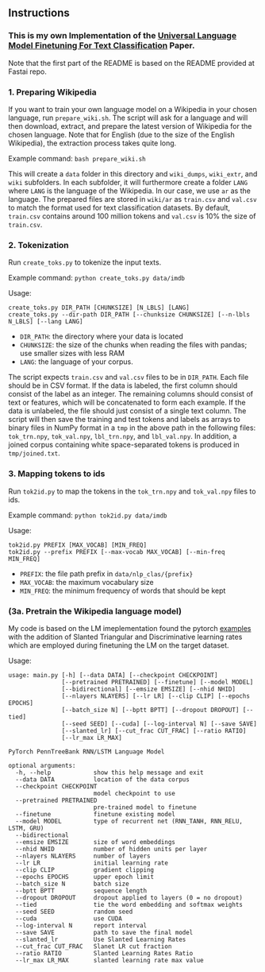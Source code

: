 ## Instructions
### This is my own Implementation of the [Universal Language Model Finetuning For Text Classification](https://arxiv.org/pdf/1801.06146.pdf) Paper. 
Note that the first part of the README is based on the README provided at Fastai repo.

### 1. Preparing Wikipedia

If you want to train your own language model on a Wikipedia in your chosen language,
run `prepare_wiki.sh`. The script will ask for a language and will then
download, extract, and prepare the latest version of Wikipedia for the chosen language.
Note that for English (due to the size of the English Wikipedia), the extraction process
takes quite long.

Example command: `bash prepare_wiki.sh`

This will create a `data` folder in this directory and `wiki_dumps`, `wiki_extr`, and
`wiki` subfolders. In each subfolder, it will furthermore create a folder `LANG`
where `LANG` is the language of the Wikipedia. In our case, we use `ar` as the language. The prepared files are stored in
`wiki/ar` as `train.csv` and `val.csv` to match the format used for text
classification datasets. By default, `train.csv` contains around 100 million tokens
and `val.csv` is 10% the size of `train.csv`.

### 2. Tokenization

Run `create_toks.py` to tokenize the input texts.

Example command: `python create_toks.py data/imdb`

Usage:

```
create_toks.py DIR_PATH [CHUNKSIZE] [N_LBLS] [LANG]
create_toks.py --dir-path DIR_PATH [--chunksize CHUNKSIZE] [--n-lbls N_LBLS] [--lang LANG]
```

- `DIR_PATH`: the directory where your data is located
- `CHUNKSIZE`: the size of the chunks when reading the files with pandas; use smaller sizes with less RAM
- `LANG`: the language of your corpus.

The script expects `train.csv` and `val.csv` files to be in `DIR_PATH`. Each file should be in
CSV format. If the data is labeled, the first column should consist of the label as an integer.
The remaining columns should consist of text or features, which will be concatenated to form
each example. If the data is unlabeled, the file should just consist of a single text column.
The script will then save the training and test tokens and labels as arrays to binary files in NumPy format
in a `tmp` in the above path in the following files:
`tok_trn.npy`, `tok_val.npy`, `lbl_trn.npy`, and `lbl_val.npy`.
In addition, a joined corpus containing white space-separated tokens is produced in `tmp/joined.txt`.

### 3. Mapping tokens to ids

Run `tok2id.py` to map the tokens in the `tok_trn.npy` and `tok_val.npy` files to ids.

Example command: `python tok2id.py data/imdb`

Usage:
```
tok2id.py PREFIX [MAX_VOCAB] [MIN_FREQ]
tok2id.py --prefix PREFIX [--max-vocab MAX_VOCAB] [--min-freq MIN_FREQ]
```
- `PREFIX`: the file path prefix in `data/nlp_clas/{prefix}`
- `MAX_VOCAB`: the maximum vocabulary size
- `MIN_FREQ`: the minimum frequency of words that should be kept

### (3a. Pretrain the Wikipedia language model)

My code is based on the LM imeplementation found the pytorch [examples](https://github.com/pytorch/examples/tree/master/word_language_model) with the addition of Slanted Triangular and Discriminative learning rates which are employed during finetuning the LM on the target dataset.

Usage: 

```
usage: main.py [-h] [--data DATA] [--checkpoint CHECKPOINT]
               [--pretrained PRETRAINED] [--finetune] [--model MODEL]
               [--bidirectional] [--emsize EMSIZE] [--nhid NHID]
               [--nlayers NLAYERS] [--lr LR] [--clip CLIP] [--epochs EPOCHS]
               [--batch_size N] [--bptt BPTT] [--dropout DROPOUT] [--tied]
               [--seed SEED] [--cuda] [--log-interval N] [--save SAVE]
               [--slanted_lr] [--cut_frac CUT_FRAC] [--ratio RATIO]
               [--lr_max LR_MAX]

PyTorch PennTreeBank RNN/LSTM Language Model

optional arguments:
  -h, --help            show this help message and exit
  --data DATA           location of the data corpus
  --checkpoint CHECKPOINT
                        model checkpoint to use
  --pretrained PRETRAINED
                        pre-trained model to finetune
  --finetune            finetune existing model
  --model MODEL         type of recurrent net (RNN_TANH, RNN_RELU, LSTM, GRU)
  --bidirectional
  --emsize EMSIZE       size of word embeddings
  --nhid NHID           number of hidden units per layer
  --nlayers NLAYERS     number of layers
  --lr LR               initial learning rate
  --clip CLIP           gradient clipping
  --epochs EPOCHS       upper epoch limit
  --batch_size N        batch size
  --bptt BPTT           sequence length
  --dropout DROPOUT     dropout applied to layers (0 = no dropout)
  --tied                tie the word embedding and softmax weights
  --seed SEED           random seed
  --cuda                use CUDA
  --log-interval N      report interval
  --save SAVE           path to save the final model
  --slanted_lr          Use Slanted Learning Rates
  --cut_frac CUT_FRAC   Slanet LR cut fraction
  --ratio RATIO         Slanted Learning Rates Ratio
  --lr_max LR_MAX       slanted learning rate max value

```
